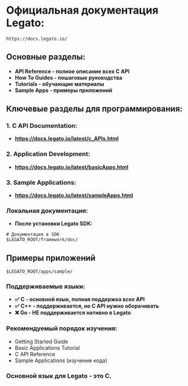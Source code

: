 # Официальная документация Legato:
```
https://docs.legato.io/
```

## Основные разделы:
* **API Reference - полное описание всех C API**
* **How To Guides - пошаговые руководства**
* **Tutorials - обучающие материалы**
* **Sample Apps - примеры приложений**
 
## Ключевые разделы для программирования:
### 1. C API Documentation:
* **https://docs.legato.io/latest/c_APIs.html**

### 2. Application Development:
* **https://docs.legato.io/latest/basicApps.html**

### 3. Sample Applications:
* **https://docs.legato.io/latest/sampleApps.html**

### Локальная документация:
* **После установки Legato SDK:**
```
# Документация в SDK
$LEGATO_ROOT/framework/doc/
```

## Примеры приложений
```
$LEGATO_ROOT/apps/sample/
```

### Поддерживаемые языки:
* **✅ C - основной язык, полная поддержка всех API**
* **✅ C++ - поддерживается, но C API нужно оборачивать**
* **❌ Go - НЕ поддерживается нативно в Legato**
 
### Рекомендуемый порядок изучения:
* Getting Started Guide
* Basic Applications Tutorial
* C API Reference
* Sample Applications (изучение кода)

### Основной язык для Legato - это C.